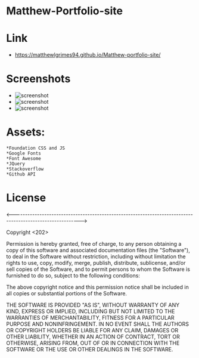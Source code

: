 # Matthew-Portfolio-site

# Link
   * https://matthewlgrimes94.github.io/Matthew-portfolio-site/

# Screenshots
   * ![screenshot](https://github.com/Matthewlgrimes94/Portfolio-2/blob/master/images/Screenshot%20(26).png)
   * ![screenshot](https://github.com/Matthewlgrimes94/Portfolio-2/blob/master/images/Screenshot%20(27).png)
   * ![screenshot](https://github.com/Matthewlgrimes94/Portfolio-2/blob/master/images/Screenshot%20(28).png)
# Assets:
    *Foundation CSS and JS
    *Google Fonts
    *Font Awesome
    *JQuery
    *Stackoverflow
    *Github API

# License

<---------------------------------------------------------------------------------------------------------->

Copyright <202> <Matthew Grimes>

Permission is hereby granted, free of charge, to any person obtaining a copy of this software and associated documentation files (the "Software"), to deal in the Software without restriction, including without limitation the rights to use, copy, modify, merge, publish, distribute, sublicense, and/or sell copies of the Software, and to permit persons to whom the Software is furnished to do so, subject to the following conditions:

The above copyright notice and this permission notice shall be included in all copies or substantial portions of the Software.

THE SOFTWARE IS PROVIDED "AS IS", WITHOUT WARRANTY OF ANY KIND, EXPRESS OR IMPLIED, INCLUDING BUT NOT LIMITED TO THE WARRANTIES OF MERCHANTABILITY, FITNESS FOR A PARTICULAR PURPOSE AND NONINFRINGEMENT. IN NO EVENT SHALL THE AUTHORS OR COPYRIGHT HOLDERS BE LIABLE FOR ANY CLAIM, DAMAGES OR OTHER LIABILITY, WHETHER IN AN ACTION OF CONTRACT, TORT OR OTHERWISE, ARISING FROM, OUT OF OR IN CONNECTION WITH THE SOFTWARE OR THE USE OR OTHER DEALINGS IN THE SOFTWARE.


